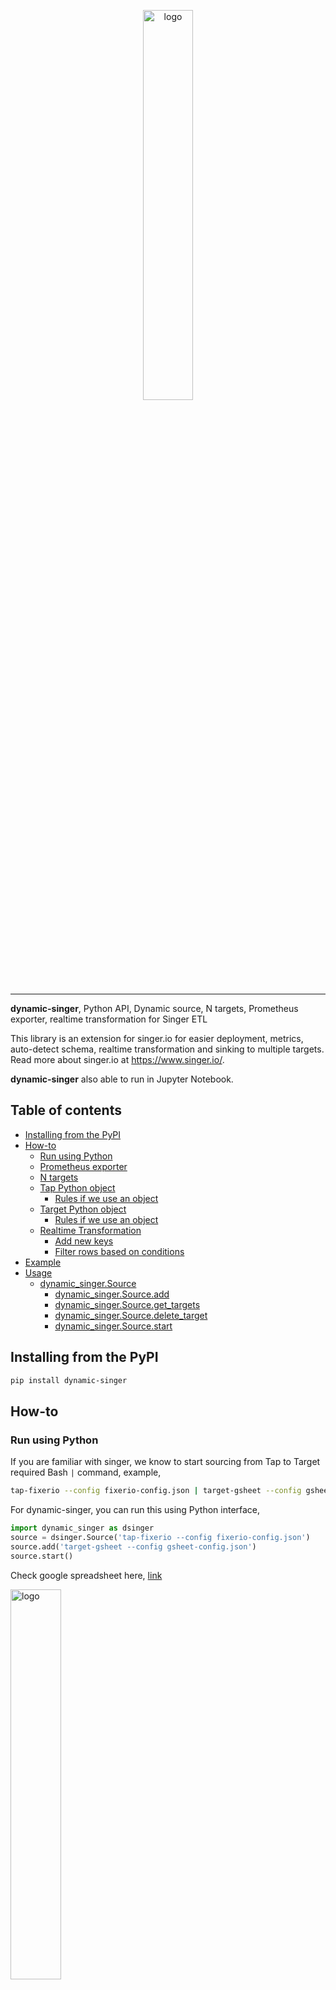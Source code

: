 <p align="center">
    <a href="#readme">
        <img alt="logo" width="40%" src="picture/picture.png">
    </a>
</p>

---

**dynamic-singer**, Python API, Dynamic source, N targets, Prometheus exporter, realtime transformation for Singer ETL

This library is an extension for singer.io for easier deployment, metrics, auto-detect schema, realtime transformation and sinking to multiple targets. Read more about singer.io at https://www.singer.io/.

**dynamic-singer** also able to run in Jupyter Notebook.

## Table of contents

  * [Installing from the PyPI](#Installing-from-the-PyPI)
  * [How-to](#how-to)
    * [Run using Python](#run-using-python)
    * [Prometheus exporter](#Prometheus-exporter)
    * [N targets](#N-targets)
    * [Tap Python object](#Tap-Python-object)
      * [Rules if we use an object](#Rules-if-we-use-an-object)
    * [Target Python object](#Target-Python-object)
      * [Rules if we use an object](#rules-if-we-use-an-object-1)
    * [Realtime Transformation](#Realtime-Transformation)
      * [Add new keys](#Add-new-keys)
      * [Filter rows based on conditions](#Filter-rows-based-on-conditions)
  * [Example](#Example)
  * [Usage](#Usage)
    * [dynamic_singer.Source](#dynamic_singerSource)
      * [dynamic_singer.Source.add](#dynamic_singerSourceadd)
      * [dynamic_singer.Source.get_targets](#dynamic_singerSourceget_targets)
      * [dynamic_singer.Source.delete_target](#dynamic_singerSourcedelete_target)
      * [dynamic_singer.Source.start](#dynamic_singerSourcestart)

## Installing from the PyPI

```bash
pip install dynamic-singer
```

## How-to

### Run using Python

If you are familiar with singer, we know to start sourcing from Tap to Target required Bash `|` command, example,

```bash
tap-fixerio --config fixerio-config.json | target-gsheet --config gsheet-config.json
```

For dynamic-singer, you can run this using Python interface,

```python
import dynamic_singer as dsinger
source = dsinger.Source('tap-fixerio --config fixerio-config.json')
source.add('target-gsheet --config gsheet-config.json')
source.start()
```

Check google spreadsheet here, [link](https://docs.google.com/spreadsheets/d/1fH7C2KCi3P1Uef5wNv8-f_oJlYGYat9d5e5zKxkMoOk/edit?usp=sharing)

<img alt="logo" width="40%" src="picture/sheet1.png">

Full example, check [example/fixerio-gsheet.ipynb](example/fixerio-gsheet.ipynb).

### Prometheus exporter

Now we want to keep track metrics from Tap and Targets, by default we cannot do it using singer because singer using Bash pipe `|`, to solve that, we need to do something like,

```bash
tap | prometheus | target | prometheus
```

But `prometheus` need to understand the pipe. And nobody got time for that. Do not worry, by default dynamic-singer already enable prometheus exporter. dynamic-singer captures,

1. output rates from tap
2. data size from tap
3. output rates from target
4. data size from target

```python
import dynamic_singer as dsinger
source = dsinger.Source('tap-fixerio --config fixerio-config.json')
source.add('target-gsheet --config gsheet-config.json')
source.start()
```

So if you go to [http://localhost:8000](http://localhost:8000),

```text
# HELP total_tap_fixerio_total total rows tap_fixerio
# TYPE total_tap_fixerio_total counter
total_tap_fixerio_total 4.0
# TYPE total_tap_fixerio_created gauge
total_tap_fixerio_created 1.5887420455044758e+09
# HELP data_size_tap_fixerio summary of data size tap_fixerio (KB)
# TYPE data_size_tap_fixerio summary
data_size_tap_fixerio_count 4.0
data_size_tap_fixerio_sum 0.738
# TYPE data_size_tap_fixerio_created gauge
data_size_tap_fixerio_created 1.588742045504552e+09

total_target_gsheet_total 4.0
# TYPE total_target_gsheet_created gauge
total_target_gsheet_created 1.588742045529744e+09
# HELP data_size_target_gsheet summary of data size target_gsheet (KB)
# TYPE data_size_target_gsheet summary
data_size_target_gsheet_count 4.0
data_size_target_gsheet_sum 0.196
# TYPE data_size_target_gsheet_created gauge
data_size_target_gsheet_created 1.5887420455298738e+09
```

Name convention simply took from tap / target name.

### N targets

Let say I want to target more than 1 targets, I want to save to 2 different spreadsheets at the same time. If singer, we need to initiate pipe twice.

```bash
tap-fixerio --config fixerio-config.json | target-gsheet --config gsheet-config1.json
```

```bash
tap-fixerio --config fixerio-config.json | target-gsheet --config gsheet-config2.json
```

If we do this, both sheets probably got different data! Oh no!

So to add more than one target using dynamic-singer,

```python
import dynamic_singer as dsinger
source = dsinger.Source('tap-fixerio --config fixerio-config.json')
source.add('target-gsheet --config gsheet-config.json')
source.add('target-gsheet --config gsheet-config1.json')
source.start()
```

Check first google spreadsheet here, [link](https://docs.google.com/spreadsheets/d/1fH7C2KCi3P1Uef5wNv8-f_oJlYGYat9d5e5zKxkMoOk/edit?usp=sharing)

<img alt="logo" width="40%" src="picture/sheet1.png">

Check second google spreadsheet here, [link](https://docs.google.com/spreadsheets/d/1fH7C2KCi3P1Uef5wNv8-f_oJlYGYat9d5e5zKxkMoOk/edit?usp=sharing)

<img alt="logo" width="40%" src="picture/sheet2.png">

Full example, check [example/fixerio-gsheet-twice.ipynb](example/fixerio-gsheet-twice.ipynb).

### Tap Python object

Now let say I want to transfer data from python code as a Tap, I need to write it like,

```bash
python3 tap.py | target-gsheet --config gsheet-config.json
```

Good thing if using dynamic-singer, you can directly transfer data from python object into Targets.

```python

import dynamic_singer as dsinger

class Example:
    def __init__(self, size):
        self.size = size
        self.count = 0
        
    def emit(self):
        if self.count < self.size:
            self.count += 1
            return {'data': self.count}


example = Example(20)
source = dsinger.Source(example, tap_name = 'example', tap_key = 'timestamp')
source.add('target-gsheet --config gsheet-config.json')
source.start()
```

Check google spreadsheet here, [link](https://docs.google.com/spreadsheets/d/1fH7C2KCi3P1Uef5wNv8-f_oJlYGYat9d5e5zKxkMoOk/edit?usp=sharing)

<img alt="logo" width="40%" src="picture/sheet3.png">

Full example, check [example/iterator-gsheet.ipynb](example/iterator-gsheet.ipynb).

#### Rules if we use an object

1. Must has `emit` method.

If not, it will throw an error,

```text
ValueError: tap must a string or an object with method `emit`
```

2. `emit` must returned a dict, if want to terminate, simply returned `None`.

If not, it will throw an error,

```text
ValueError: tap.emit() must returned a dict
```

3. `tap_schema` must a dict or None. If None, it will auto generate schema based on `tap.emit()`.
4. `tap_name` is necessary, this is name for the tap.
5. `tap_key` is necessary, it acted as primary key for the tap.

If `tap_key` not inside the dictionary, it will throw an error,

```text
ValueError: tap key not exist in elements from tap
```

### Target Python object

Now if we look into target provided by singer.io, example like, https://github.com/singer-io/target-gsheet, or https://github.com/RealSelf/target-bigquery, to build target is complicated and must able to parse value from terminal pipe.

But with dynamic-singer, to create a target is very simple.

Let say I want to build a target that save every row from fixer-io to a text file,

```python
import dynamic_singer as dsinger

class Target:
    def __init__(self, filename):
        self.f = open(filename, 'a')
        
    def parse(self, row):
        self.f.write(row)
        return row

target = Target('test.txt')
source = dsinger.Source('tap-fixerio --config fixer-config.json')
source.add(target)
source.start()
```

After that, check [test.txt](example/test.txt),

```text
{"type": "SCHEMA", "stream": "exchange_rate", "schema": {"type": "object", "properties": {"date": {"type": "string", "format": "date-time"}}, "additionalProperties": true}, "key_properties": ["date"]}{"type": "RECORD", "stream": "exchange_rate", "record": {"GBP": "0.871002", "JPY": "115.375629", "EUR": "1.0", "date": "2020-05-05T00:00:00Z"}}{"type": "RECORD", "stream": "exchange_rate", "record": {"GBP": "0.872634", "JPY": "114.804452", "EUR": "1.0", "date": "2020-05-06T00:00:00Z"}}{"type": "STATE", "value": {"start_date": "2020-05-06"}}
```

**Singer tap always send schema information, so remember to parse it properly**.

Full example, check [example/fixerio-writefile.ipynb](example/fixerio-writefile.ipynb).

## Realtime Transformation

When talking about transformation,

1. We want to add new values in a row.
2. Edit existing values in a row.
3. Filter rows based on certain conditions.

#### Add new keys

dynamic-singer supported realtime transformation as simple,

```python
import dynamic_singer as dsinger
from datetime import datetime

count = 0
def transformation(row):
    global count
    row['extra'] = count
    count += 1
    return row

example = Example(20)
source = dsinger.Source(example, tap_name = 'example-transformation', tap_key = 'timestamp')
source.add('target-gsheet --config gsheet-config.json')
source.start(transformation = transformation)
```

Even we added new values in the row, dynamic-singer will auto generate new schema.

<img alt="logo" width="40%" src="picture/sheet4.png">

Full example, check [example/iterator-transformation-gsheet.ipynb](example/iterator-transformation-gsheet.ipynb).

#### Filter rows based on conditions

```python
import dynamic_singer as dsinger
from datetime import datetime

def transformation(row):
    if row['data'] > 5:
        return row

example = Example(20)
source = dsinger.Source(example, tap_name = 'example-transformation', tap_key = 'timestamp')
source.add('target-gsheet --config gsheet-config.json')
source.start(transformation = transformation)
```

<img alt="logo" width="40%" src="picture/sheet5.png">

Full example, check [example/iterator-filter-gsheet.ipynb](example/iterator-filter-gsheet.ipynb).

#### Rules if we use an object

1. Must has `parse` method.

If not, it will throw an error,

```text
ValueError: target must a string or an object with method `parse`
```

## Example

1. [fixerio-gsheet.ipynb](example/fixerio-gsheet.ipynb).

Tap from fixerio and target to gsheet.

2. [fixerio-gsheet-twice.ipynb](example/fixerio-gsheet-twice.ipynb).

Tap from fixerio and target to multiple gsheets.

3. [iterator-gsheet.ipynb](example/iterator-gsheet.ipynb).

use Python object as a Tap and target to gsheet.

4. [fixerio-writefile.ipynb](example/fixerio-writefile.ipynb).

Tap from fixerio and save to file using Python object as a Target.

5. [fixerio-gsheet-writefile-bq.ipynb](example/fixerio-gsheet-writefile-bq.ipynb)

Tap from fixerio and save to gsheet, save to file using Python object as a Target and save to bigquery.

<img alt="logo" width="40%" src="picture/bigquery.png">

6. [iterator-transformation-gsheet.ipynb](example/iterator-transformation-gsheet.ipynb)

use Python object as a Tap, transform realtime and target to gsheet.

7. [iterator-filter-gsheet.ipynb](example/iterator-filter-gsheet.ipynb)

use Python object as a Tap, filter realtime and target to gsheet.


## Usage

### dynamic_singer.Source

```python
class Source:
    def __init__(
        self,
        tap,
        tap_schema: Dict = None,
        tap_name: str = None,
        tap_key: str = None,
        port: int = 8000,
    ):
        """
        Parameters
        ----------
        tap: str / object
            tap source.
        tap_schema: Dict, (default=None)
            data schema if tap an object. If `tap_schema` is None, it will auto generate schema.
        tap_name: str, (default=None)
            name for tap, necessary if tap is an object. it will throw an error if not a string if tap is an object.
        tap_key: str, (default=None)
            important non-duplicate key from `tap.emit()`, usually a timestamp.
        port: int, (default=8000)
            prometheus exporter port.
        """
```

#### dynamic_singer.Source.add

```python
def add(self, target):
    """
    Parameters
    ----------
    target: str / object
        target source.
    """
```

#### dynamic_singer.Source.get_targets

```python
def get_targets(self):
    """
    Returns
    ----------
    result: list of targets
    """
```

#### dynamic_singer.Source.delete_target

```python
def delete_target(self, index: int):
    """
    Parameters
    ----------
    index: int
        target index from `get_targets()`.
    """
```

#### dynamic_singer.Source.start

```python
def start(
        self,
        transformation: Callable = None,
        asynchronous: bool = False,
        debug: bool = True,
    ):
    """
    Parameters
    ----------
    transformation: Callable, (default=None)
        a callable variable to transform tap data, this will auto generate new data schema.
    debug: bool, (default=True)
        If True, will print every rows emitted and parsed.
    asynchronous: bool, (default=False)
        If True, emit to targets in async manner, else, loop from first target until last target.
    """
```